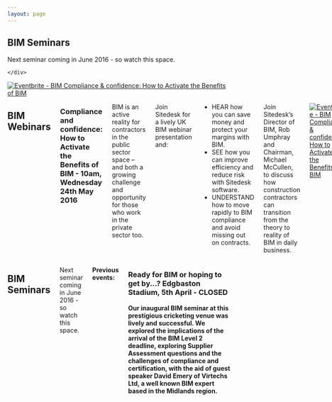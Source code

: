 ```yaml
---
layout: page
---
```



  <div class='row'>
    <div class='special-title centered-text'>
      <i class='icon-users'></i>
      <h2>BIM Seminars</h2>
      <p>Next seminar coming in June 2016 - so watch this space.</p>
      <p class='shortline'></p>
      <div class='two spacing'></div>

    </div>
  </div>

<div class='medium-4 large-4 columns icon-text'>
     <a href="http://www.eventbrite.co.uk/e/bim-compliance-confidence-how-to-activate-the-benefits-of-bim-tickets-25162204832?ref=ebtnebregn" target="_blank">
       <img src="events/2016-05-24-compliance-and-confidence/webinar-sidebar.png" alt="Eventbrite - BIM Compliance &amp; confidence: How to Activate the Benefits of BIM" />
     </a>
</div>

<div class='medium-8 large-8 columns'>
  <h2>BIM Webinars</h2>
  
  <h3>Compliance and confidence: How to Activate the Benefits of BIM - 10am, Wednesday 24th May 2016</h3>
  
  <p>BIM is an active reality for contractors in the public sector space – and both a growing challenge and opportunity for those who work in the private sector too.</p>
  <p>Join Sitedesk for a lively UK BIM webinar presentation and:</p>

  <ul>
    <li> HEAR how you can save money and protect your margins with BIM.</li>
    <li> SEE how you can improve efficiency and reduce risk with Sitedesk software.</li>
    <li> UNDERSTAND how to move rapidly to BIM compliance and avoid missing out on contracts.</li>
  </ul>

  <p>Join Sitedesk’s Director of BIM, Rob Umphray and Chairman, Michael McCullen, to discuss how construction contractors can transition from the theory to reality of BIM in daily business.</p> 

  <a href="http://www.eventbrite.co.uk/e/bim-compliance-confidence-how-to-activate-the-benefits-of-bim-tickets-25162204832?ref=ebtnebregn" target="_blank"><img src="https://www.eventbrite.co.uk/custombutton?eid=25162204832" alt="Eventbrite - BIM Compliance &amp; confidence: How to Activate the Benefits of BIM" /></a>

  <div class='two spacing'></div>
</div>

<div class='medium-4 large-4 columns icon-text'>
</div>

<div class='medium-8 large-8 columns'>

  <h2>BIM Seminars</h2>

  <p>Next seminar coming in June 2016 - so watch this space.</p>

  <strong>Previous events:</string>
  <div class='one spacing'></div>

  <h3> Ready for BIM or hoping to get by...? Edgbaston Stadium, 5th April - CLOSED</h3>

  <p>Our inaugural BIM seminar at this prestigious cricketing venue was lively and successful. We explored the implications of the arrival of the BIM Level 2 deadline, exploring Supplier Assessment questions and the challenges of compliance and certification, with the aid of guest speaker David Emery of Virtechs Ltd, a well known BIM expert based in the Midlands region.</p>
</div>

